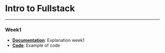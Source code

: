 <h1> Intro to Fullstack </h1>

---
<h3> Week1 </h3>

- **[Documentation](Week1/Week1.md)**: Explanation week1
- **[Code](Week1/index.html)**: Example of code